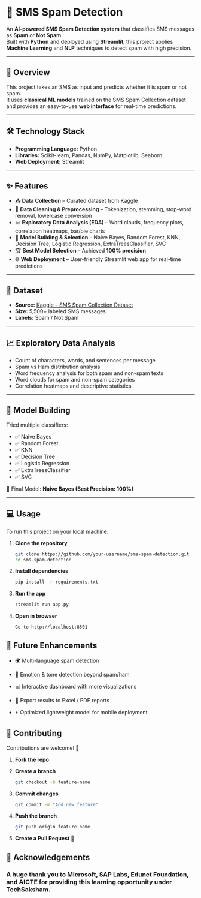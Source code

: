 # 📩 SMS Spam Detection

An **AI-powered SMS Spam Detection system** that classifies SMS messages as **Spam** or **Not Spam**.  
Built with **Python** and deployed using **Streamlit**, this project applies **Machine Learning** and **NLP** techniques to detect spam with high precision.  

---

## 🚀 Overview

This project takes an SMS as input and predicts whether it is spam or not spam.  
It uses **classical ML models** trained on the SMS Spam Collection dataset and provides an easy-to-use **web interface** for real-time predictions.

---

## 🛠️ Technology Stack

- **Programming Language:** Python  
- **Libraries:** Scikit-learn, Pandas, NumPy, Matplotlib, Seaborn  
- **Web Deployment:** Streamlit  

---

## ✨ Features

- 📥 **Data Collection** – Curated dataset from Kaggle  
- 🧹 **Data Cleaning & Preprocessing** – Tokenization, stemming, stop-word removal, lowercase conversion  
- 📊 **Exploratory Data Analysis (EDA)** – Word clouds, frequency plots, correlation heatmaps, bar/pie charts  
- 🤖 **Model Building & Selection** – Naive Bayes, Random Forest, KNN, Decision Tree, Logistic Regression, ExtraTreesClassifier, SVC  
- 🏆 **Best Model Selection** – Achieved **100% precision**  
- 🌐 **Web Deployment** – User-friendly Streamlit web app for real-time predictions  

---

## 📂 Dataset

- **Source:** [Kaggle – SMS Spam Collection Dataset](https://www.kaggle.com/datasets/uciml/sms-spam-collection-dataset)  
- **Size:** 5,500+ labeled SMS messages  
- **Labels:** Spam / Not Spam  

---

## 📈 Exploratory Data Analysis

- Count of characters, words, and sentences per message  
- Spam vs Ham distribution analysis  
- Word frequency analysis for both spam and non-spam texts  
- Word clouds for spam and non-spam categories  
- Correlation heatmaps and descriptive statistics  

---

## 🧠 Model Building

Tried multiple classifiers:

- ✅ Naive Bayes  
- ✅ Random Forest  
- ✅ KNN  
- ✅ Decision Tree  
- ✅ Logistic Regression  
- ✅ ExtraTreesClassifier  
- ✅ SVC  

📌 Final Model: **Naive Bayes (Best Precision: 100%)**  

---

## 💻 Usage

To run this project on your local machine:

1. **Clone the repository**

    ```bash
    git clone https://github.com/your-username/sms-spam-detection.git
    cd sms-spam-detection


2. **Install dependencies**

     ```bash
    pip install -r requirements.txt


3. **Run the app**

     ```bash
    streamlit run app.py


4. **Open in browser**

     ```bash
    Go to http://localhost:8501

## 🔮 Future Enhancements

  - 🌍 Multi-language spam detection
  
  - 🔎 Emotion & tone detection beyond spam/ham
  
  - 📊 Interactive dashboard with more visualizations
  
  - 📑 Export results to Excel / PDF reports
  
  - ⚡ Optimized lightweight model for mobile deployment

## 🤝 Contributing

Contributions are welcome! 🚀

1. **Fork the repo**

2. **Create a branch**

     ```bash
    git checkout -b feature-name


3. **Commit changes**

     ```bash
    git commit -m "Add new feature"


4. **Push the branch**

     ```bash
    git push origin feature-name


5. **Create a Pull Request 🎉**


## 🙌 Acknowledgements

### A huge thank you to Microsoft, SAP Labs, Edunet Foundation, and AICTE for providing this learning opportunity under TechSaksham.
